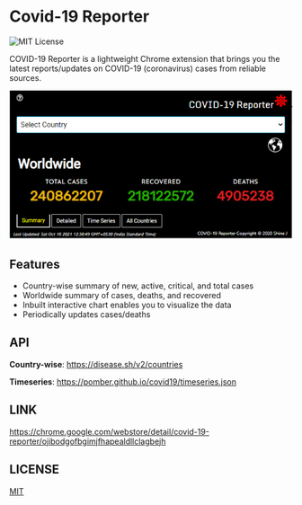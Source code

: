 # Covid-19 Reporter
![MIT License](https://img.shields.io/github/license/shine-jayakumar/Covid19-Exploratory-Analysis-With-SQL)

COVID-19 Reporter is a lightweight Chrome extension that brings you the latest reports/updates on COVID-19 (coronavirus) cases from reliable sources.

![Covid-19 Reporter](https://github.com/shine-jayakumar/Covid-19-Reporter-Chrome-Extension/blob/main/c19reporter.PNG)

## Features

-   Country-wise summary of new, active, critical, and total cases
-   Worldwide summary of cases, deaths, and recovered
-   Inbuilt interactive chart enables you to visualize the data
-   Periodically updates cases/deaths

## API

**Country-wise**:
https://disease.sh/v2/countries

**Timeseries**:
https://pomber.github.io/covid19/timeseries.json

## LINK
https://chrome.google.com/webstore/detail/covid-19-reporter/ojibodgofbgimjfhapealdllclagbejh

## LICENSE
[MIT](https://github.com/shine-jayakumar/Covid-19-Reporter-Chrome-Extension/blob/main/LICENSE)


